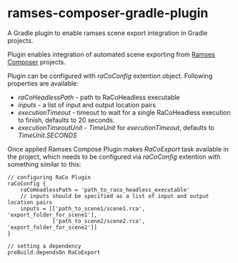 # ramses-composer-gradle-plugin
A Gradle plugin to enable ramses scene export integration in Gradle projects.

Plugin enables integration of automated scene exporting from [Ramses Composer](https://github.com/bmwcarit/ramses-composer) projects.

Plugin can be configured with *raCoConfig* extention object.
Following properties are available:
* *raCoHeadlessPath* - path to RaCoHeadless executable
* *inputs* - a list of input and output location pairs
* *executionTimeout* - timeout to wait for a single RaCoHeadless execution to finish, defaults to 20 seconds.
* *executionTimeoutUnit* - *TimeUnit* for *executionTimeout*, defaults to *TimeUnit.SECONDS*

Once applied Ramses Compose Plugin makes *RaCoExport* task available in the project, which needs to be configured via *raCoConfig* extention with something similar to this:
    
    // configuring RaCo Plugin
    raCoConfig {
        raCoHeadlessPath = 'path_to_raco_headless_executable'
        // inputs should be specified as a list of input and output location pairs
        inputs = [['path_to_scene1/scene1.rca', 'export_folder_for_scene1'],
                  ['path_to_scene2/scene2.rca', 'export_folder_for_scene2']]
    }

    // setting a dependency
    preBuild.dependsOn RaCoExport

